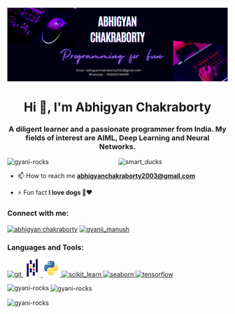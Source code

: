 ![logo](https://github.com/Gyani-rocks/Gyani-rocks/blob/main/Custom_banner_design.png)
<h1 align="center">Hi 👋, I'm Abhigyan Chakraborty</h1>
<h3 align="center">A diligent learner and a passionate programmer from India. My fields of interest are AIML, Deep Learning and Neural Networks.</h3>

<img align="right" alt="smart_ducks" width="250" src="https://media.giphy.com/media/HzPtbOKyBoBFsK4hyc/giphy.gif?cid=790b7611y3txvobmol8dg6pcczv00812akqcjjb0qineubax&ep=v1_gifs_search&rid=giphy.gif&ct=g">

<p align="left"> <img src="https://komarev.com/ghpvc/?username=gyani-rocks&label=Profile%20views&color=0e75b6&style=flat" alt="gyani-rocks" /> </p>

- 📫 How to reach me **abhigyanchakraborty2003@gmail.com**

- ⚡ Fun fact **I love dogs 🐶❤️**

<h3 align="left">Connect with me:</h3>
<p align="left">
<a href="https://linkedin.com/in/abhigyan chakraborty" target="blank"><img align="center" src="https://raw.githubusercontent.com/rahuldkjain/github-profile-readme-generator/master/src/images/icons/Social/linked-in-alt.svg" alt="abhigyan chakraborty" height="30" width="40" /></a>
<a href="https://instagram.com/gyanii_manush" target="blank"><img align="center" src="https://raw.githubusercontent.com/rahuldkjain/github-profile-readme-generator/master/src/images/icons/Social/instagram.svg" alt="gyanii_manush" height="30" width="40" /></a>
</p>

<h3 align="left">Languages and Tools:</h3>
<p align="left"> <a href="https://git-scm.com/" target="_blank" rel="noreferrer"> <img src="https://www.vectorlogo.zone/logos/git-scm/git-scm-icon.svg" alt="git" width="40" height="40"/> </a> <a href="https://pandas.pydata.org/" target="_blank" rel="noreferrer"> <img src="https://raw.githubusercontent.com/devicons/devicon/2ae2a900d2f041da66e950e4d48052658d850630/icons/pandas/pandas-original.svg" alt="pandas" width="40" height="40"/> </a> <a href="https://www.python.org" target="_blank" rel="noreferrer"> <img src="https://raw.githubusercontent.com/devicons/devicon/master/icons/python/python-original.svg" alt="python" width="40" height="40"/> </a> <a href="https://scikit-learn.org/" target="_blank" rel="noreferrer"> <img src="https://upload.wikimedia.org/wikipedia/commons/0/05/Scikit_learn_logo_small.svg" alt="scikit_learn" width="40" height="40"/> </a> <a href="https://seaborn.pydata.org/" target="_blank" rel="noreferrer"> <img src="https://seaborn.pydata.org/_images/logo-mark-lightbg.svg" alt="seaborn" width="40" height="40"/> </a> <a href="https://www.tensorflow.org" target="_blank" rel="noreferrer"> <img src="https://www.vectorlogo.zone/logos/tensorflow/tensorflow-icon.svg" alt="tensorflow" width="40" height="40"/> </a> </p>

<p><img align="left" src="https://github-readme-stats.vercel.app/api/top-langs?username=gyani-rocks&show_icons=true&locale=en&layout=compact" alt="gyani-rocks" /></p>

<p>&nbsp;<img align="center" src="https://github-readme-stats.vercel.app/api?username=gyani-rocks&show_icons=true&locale=en" alt="gyani-rocks" /></p>

<p><img align="center" src="https://github-readme-streak-stats.herokuapp.com/?user=gyani-rocks&" alt="gyani-rocks" /></p>

<!--
**Gyani-rocks/Gyani-rocks** is a ✨ _special_ ✨ repository because its `README.md` (this file) appears on your GitHub profile.

Here are some ideas to get you started:

- 🔭 I’m currently working on ...
- 🌱 I’m currently learning ...
- 👯 I’m looking to collaborate on ...
- 🤔 I’m looking for help with ...
- 💬 Ask me about ...
- 📫 How to reach me: ...
- 😄 Pronouns: ...
- ⚡ Fun fact: ...
-->

